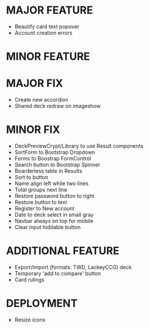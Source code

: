 # MAJOR FEATURE
* Beautify card text popover
* Account creation errors

# MINOR FEATURE

# MAJOR FIX
* Create new accordion
* Shared deck redraw on imageshow
# MINOR FIX
* DeckPreviewCrypt/Library to use Result components
* SortForm to Bootstrap Dropdown
* Forms to Boostrap FormControl
* Search button to Bootstrap Spinner
* Boarderless table in Results
* Sort to button
* Name align left while two lines
* Total groups next line
* Restore password button to right
* Restore button to text
* Register to New account
* Date to deck select in small gray
* Navbar always on top for mobile
* Clear input hiddable button

# ADDITIONAL FEATURE
* Export/Import (formats: TWD, LackeyCCG) deck
* Temporary 'add to compare' button
* Card rulings

# DEPLOYMENT
* Resize icons
